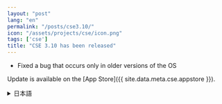 ```yaml
---
layout: "post"
lang: "en"
permalink: "/posts/cse3.10/"
icon: "/assets/projects/cse/icon.png"
tags: ['cse']
title: "CSE 3.10 has been released"
---
```


- Fixed a bug that occurs only in older versions of the OS

Update is available on the [App Store]({{ site.data.meta.cse.appstore }}).

<details lang="ja">
  <summary>日本語</summary>

- 古いバージョンのOSでのみ発生するバグを修正しました

アップデートは[App Store]({{ site.data.meta.cse.appstore }})で利用可能です。

</details>
